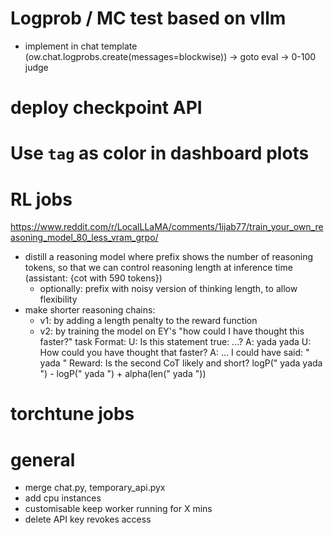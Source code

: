 # Logprob / MC test based on vllm
- implement in chat template (ow.chat.logprobs.create(messages=blockwise))
-> goto eval
-> 0-100 judge

# deploy checkpoint API


# Use `tag` as color in dashboard plots


# RL jobs
https://www.reddit.com/r/LocalLLaMA/comments/1ijab77/train_your_own_reasoning_model_80_less_vram_grpo/
- distill a reasoning model where prefix shows the number of reasoning tokens, so that we can control reasoning length at inference time (assistant: <think len=590>{cot with 590 tokens}</think>)
    - optionally: prefix with noisy version of thinking length, to allow flexibility
- make shorter reasoning chains:
    - v1: by adding a length penalty to the reward function
    - v2: by training the model on EY's "how could I have thought this faster?" task
        Format:
            U: Is this statement true: ...?
            A: <think> yada yada </think> <answer />
            U: How could you have thought that faster?
            A: <think> ... </think> I could have said: "<think> yada </think> <answer />"
        Reward: Is the second CoT likely and short?
            logP("<think> yada yada </think>") - logP("<think> yada </think>") + alpha(len("<think> yada </think>"))



# torchtune jobs

# general
- merge chat.py, temporary_api.pyx
- add cpu instances
- customisable keep worker running for X mins
- delete API key revokes access
